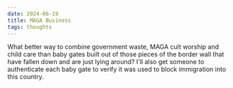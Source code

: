 ```yaml
---
date: 2024-06-19
title: MAGA Business
tags: thoughts
---
```


What better way to combine government waste, MAGA cult worship and child care than baby gates built out of those pieces of the border wall that have fallen down and are just lying around? I'll also get someone to authenticate each baby gate to verify it was used to block immigration into this country.
